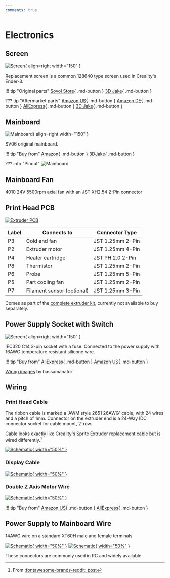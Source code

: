 ```yaml
---
comments: true
---
```


# Electronics

## Screen

![Screen](/images/screen.webp){ align=right width="150" }

Replacement screen is a common 128640 type screen used in Creality's Ender-3.

!!! tip "Original parts"
    [Sovol Store](https://sovol3d.com/collections/sv06-replacement/products/hotbed-kits-for-sv06-3d-printer?sca_ref=3309524.Vd4MGn0pGL&sca_source=base){ .md-button }
    [3D Jake](https://www.awin1.com/cread.php?awinmid=21809&awinaffid=930253&ued=https%3A%2F%2Fwww.3djake.com%2Fsovol%2Fscreen){ .md-button }

??? tip "Aftermarket parts"
    [Amazon US](https://www.amazon.com/CHPOWER-Creality-Original-Display-Ribbon/dp/B07NZ9SD26?keywords=ender+3+screen&qid=1681149243&sr=8-6&linkCode=ll1&tag=blakadders-20&linkId=8607a5cbac3b6619efcf504d1b484ecf&language=en_US&ref_=as_li_ss_tl){ .md-button }
    [Amazon DE](https://www.amazon.de/-/en/Printer-Motherboard-Accessories-Universal-Printers/dp/B09YVCD27F?crid=1F9IJ6TEFB9W9&keywords=ender+3+leinwand&qid=1681149284&sprefix=ender+3+screen%2Caps%2C369&sr=8-5&linkCode=ll1&tag=blakadders-20&linkId=5fc27e0b258484493a24ca9ede99be4d&language=en_GB&ref_=as_li_ss_tl){ .md-button }
    [AliExpress](https://www.aliexpress.com/item/1005004389394780.html?aff_fcid=8ee63d06428a424aaeba42cccbb69924-1681149155346-03769-_Dl5ylWh&tt=CPS_NORMAL&aff_fsk=_Dl5ylWh&aff_platform=shareComponent-detail&sk=_Dl5ylWh&aff_trace_key=8ee63d06428a424aaeba42cccbb69924-1681149155346-03769-_Dl5ylWh&terminal_id=3f8c776975fd455ba956809c02d71a91&afSmartRedirect=y){ .md-button }
    [3D Jake](https://www.awin1.com/cread.php?awinmid=21809&awinaffid=930253&ued=https%3A%2F%2Fwww.3djake.com%2Fcreality-3d-printers-spare-parts%2Flcd-screen-1){ .md-button }

## Mainboard

![Mainboard](/images/motherboard.webp){ align=right width="150" }

SV06 original mainboard.

!!! tip "Buy from"
    [Amazon](https://www.amazon.com/Sovol-32-bit-Silent-Motherboard-Mainboard/dp/B0BTRZN3H7?&linkCode=ll1&tag=blakadders-20&linkId=186de5151e22db03e0c3636032c79fa7&language=en_US&ref_=as_li_ss_tl){ .md-button } 
    [3DJake](https://www.awin1.com/cread.php?awinmid=21809&awinaffid=930253&ued=https%3A%2F%2Fwww.3djake.com%2Fsovol%2Fmainboard-11){ .md-button } 

??? info "Pinout"
    ![Mainboard](/images/motherboard_pinout.webp)

## Mainboard Fan

4010 24V 5500rpm axial fan with an JST XH2.54 2-Pin connector

## Print Head PCB

[![Extruder PCB](/images/extruder_board.webp)](/images/extruder_board.webp)

| Label | Connects to | Connector Type |
| - | - | - |
| P3 | Cold end fan | JST 1.25mm 2-Pin |  
| P2 | Extruder motor | JST 1.25mm 4-Pin |
| P4 | Heater cartridge | JST PH 2.0 2-Pin |  
| P8 | Thermistor | JST 1.25mm 2-Pin |  
| P6 | Probe  | JST 1.25mm 5-Pin |  
| P5 | Part cooling fan | JST 1.25mm 2-Pin |  
| P7 | Filament sensor (optional) | JST 1.25mm 3-Pin |

Comes as part of the [complete extruder kit](/Parts/extruder-parts.md), currently not available to buy separately.

## Power Supply Socket with Switch

![Screen](/images/c14.webp){ align=right width="150" }

IEC320 C14 3-pin socket with a fuse. Connected to the power supply with 16AWG temperature resistant silicone wire.

!!! tip "Buy from"
    [AliExpress](https://www.aliexpress.com/item/32879232862.html?aff_fcid=7ecf30d2610f43eca7c48895096ee2ef-1681170467501-05708-_DCvmZR3&tt=CPS_NORMAL&aff_fsk=_DCvmZR3&aff_platform=shareComponent-detail&sk=_DCvmZR3&aff_trace_key=7ecf30d2610f43eca7c48895096ee2ef-1681170467501-05708-_DCvmZR3&terminal_id=3f8c776975fd455ba956809c02d71a91&afSmartRedirect=y){ .md-button }
    [Amazon US](https://www.amazon.de/Xiatiaosann-220-250V-Appliance-Sockets-Mounting/dp/B09BV5JGL1?crid=2JCCC7W7I242T&keywords=ll-2gt&qid=1681138520&sprefix=ll-2gt%2Caps%2C101&sr=8-22-spons&sp_csd=d2lkZ2V0TmFtZT1zcF9tdGY&psc=1&linkCode=ll1&tag=blakadders-20&linkId=60eedf3ec5bcfc79b3825baf03b3d3cd&language=en_GB&ref_=as_li_ss_tl){ .md-button }

[Wiring images](https://github.com/bassamanator/everything-sovol-sv06#psu-switch) by bassamanator

## Wiring

### Print Head Cable

The ribbon cable is marked a 'AWM style 2651 26AWG' cable, with 24 wires and a pitch of 1mm. Connector on the extruder end is a 24-Way IDC connector socket for cable mount, 2-row.

Cable looks exactly like Creality's Sprite Extruder replacement cable but is wired differently.[^1]

[![Schematic](/images/sch_printheadcable.jpg){ width="50%" }](/images/sch_printheadcable.jpg)

### Display Cable

[![Schematic](/images/sch_displaycable.jpg){ width="50%" }](/images/sch_displaycable.jpg)


### Double Z Axis Motor Wire

[![Schematic](/images/sch_doublezaxiswire.jpg){ width="50%" }](/images/sch_doublezaxiswire.jpg)

!!! tip "Buy from"
    [Amazon US](https://www.amazon.com/dp/B09QG9VRGW?th=1&linkCode=ll1&tag=blakadders-20&linkId=e6b52f208bf36e6be426e63e1b349c0a&language=en_US&ref_=as_li_ss_tl){ .md-button }
    [AliExpress](https://www.aliexpress.com/item/1005004321018294.html?aff_fcid=4a9c6d2c30874a11bbb00f4109a81ba8-1681152562164-01956-_DdqVdoN&tt=CPS_NORMAL&aff_fsk=_DdqVdoN&aff_platform=shareComponent-detail&sk=_DdqVdoN&aff_trace_key=4a9c6d2c30874a11bbb00f4109a81ba8-1681152562164-01956-_DdqVdoN&terminal_id=3f8c776975fd455ba956809c02d71a91&afSmartRedirect=y){ .md-button }

## Power Supply to Mainboard Wire

14AWG wire on a standard XT60H male and female terminals.

[![Schematic](/images/sch_xt60h.jpg){ width="50%" }](/images/sch_xt60h.jpg)
[![Schematic](/images/sch_xt60h-f.jpg){ width="50%" }](/images/sch_xt60h-f.jpg)

These connectors are commonly used in RC and widely available.

<!-- FOOTER -->

[^1]: From [:fontawesome-brands-reddit: post](https://www.reddit.com/r/Sovol/comments/11o991h/sv06_replacement_print_head_ribbon_cable/)
